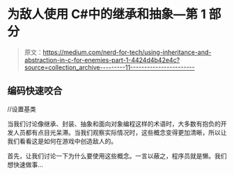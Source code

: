 # 为敌人使用 C#中的继承和抽象—第 1 部分

> 原文：<https://medium.com/nerd-for-tech/using-inheritance-and-abstraction-in-c-for-enemies-part-1-4424d4b42e4c?source=collection_archive---------11----------------------->

## 编码快速咬合

//设置基类

当我们讨论像继承、封装、抽象和面向对象编程这样的术语时，大多数有抱负的开发人员都有点目光呆滞。当我们观察实际情况时，这些概念变得更加清晰，所以让我们看看这是如何在游戏中创造敌人的。

首先，让我们讨论一下为什么要使用这些概念。一言以蔽之，程序员就是懒。我们想快速做事…